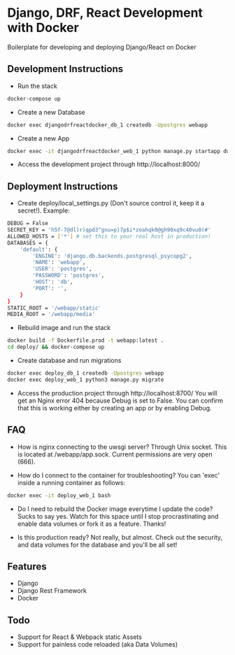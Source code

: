 # Django, DRF, React Development with Docker

Boilerplate for developing and deploying Django/React on Docker

## Development Instructions

- Run the stack
```sh
docker-compose up
```

- Create a new Database
```sh
docker exec djangodrfreactdocker_db_1 createdb -Upostgres webapp
```

- Create a new App
```sh
docker exec -it djangodrfreactdocker_web_1 python manage.py startapp dummyApp
```

- Access the development project through http://localhost:8000/

## Deployment Instructions

- Create deploy/local_settings.py (Don't source control it, keep it a secret!). Example:
```sh
DEBUG = False
SECRET_KEY = 'h5f-7@dl)r)qpd3^gnu=p)7p$i*zeahqk0@gh90xq9c40vu0(#'
ALLOWED_HOSTS = ['*'] # set this to your real host in production!
DATABASES = {
    'default': {
        'ENGINE': 'django.db.backends.postgresql_psycopg2',
        'NAME': 'webapp',
        'USER': 'postgres',
        'PASSWORD': 'postgres',
        'HOST': 'db',
        'PORT': '',
    }
}
STATIC_ROOT = '/webapp/static'
MEDIA_ROOT = '/webapp/media'
```

- Rebuild image and run the stack
```sh
docker build -f Dockerfile.prod -t webapp:latest .
cd deploy/ && docker-compose up
```

- Create database and run migrations
```sh
docker exec deploy_db_1 createdb -Upostgres webapp
docker exec deploy_web_1 python3 manage.py migrate
```

- Access the production project through http://localhost:8700/
You will get an Nginx error 404 because Debug is set to False. You can confirm that this is working either by creating an app or by enabling Debug.

## FAQ
- How is nginx connecting to the uwsgi server?
Through Unix socket. This is located at /webapp/app.sock. Current permissions are very open (666).

- How do I connect to the container for troubleshooting?
You can 'exec' inside a running container as follows:
```sh
docker exec -it deploy_web_1 bash
```

- Do I need to rebuild the Docker image everytime I update the code?
Sucks to say yes. Watch for this space until I stop procrastinating and enable data volumes or fork it as a feature. Thanks!

- Is this production ready?
Not really, but almost. Check out the security, and data volumes for the database and you'll be all set!

## Features
- Django
- Django Rest Framework
- Docker

## Todo
- Support for React & Webpack static Assets
- Support for painless code reloaded (aka Data Volumes)
